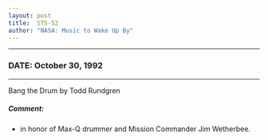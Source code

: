 ```yaml
---
layout: post
title:  STS-52
author: "NASA: Music to Wake Up By"
---
```


----
### DATE: October 30, 1992
----
Bang the Drum by Todd Rundgren

##### Comment:
* in honor of Max-Q drummer and Mission Commander Jim Wetherbee.
